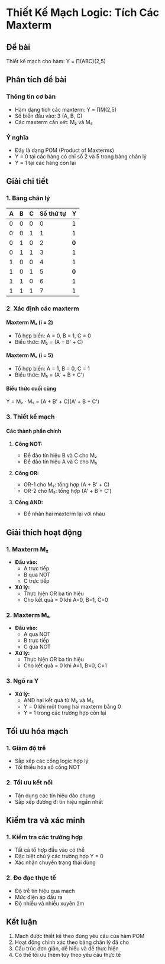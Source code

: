 # Thiết Kế Mạch Logic: Tích Các Maxterm

## Đề bài
Thiết kế mạch cho hàm:
Y = ∏(ABC)(2,5)

## Phân tích đề bài

### Thông tin cơ bản
- Hàm dạng tích các maxterm: Y = ∏M(2,5)
- Số biến đầu vào: 3 (A, B, C)
- Các maxterm cần xét: M₂ và M₅

### Ý nghĩa
- Đây là dạng POM (Product of Maxterms)
- Y = 0 tại các hàng có chỉ số 2 và 5 trong bảng chân lý
- Y = 1 tại các hàng còn lại

## Giải chi tiết

### 1. Bảng chân lý

| A | B | C | Số thứ tự | Y |
|---|---|---|-----------|---|
| 0 | 0 | 0 | 0 | 1 |
| 0 | 0 | 1 | 1 | 1 |
| 0 | 1 | 0 | 2 | **0** |
| 0 | 1 | 1 | 3 | 1 |
| 1 | 0 | 0 | 4 | 1 |
| 1 | 0 | 1 | 5 | **0** |
| 1 | 1 | 0 | 6 | 1 |
| 1 | 1 | 1 | 7 | 1 |

### 2. Xác định các maxterm

#### Maxterm M₂ (i = 2)
- Tổ hợp biến: A = 0, B = 1, C = 0
- Biểu thức: M₂ = (A + B' + C)

#### Maxterm M₅ (i = 5)
- Tổ hợp biến: A = 1, B = 0, C = 1
- Biểu thức: M₅ = (A' + B + C')

#### Biểu thức cuối cùng
Y = M₂ · M₅ = (A + B' + C)(A' + B + C')

### 3. Thiết kế mạch

#### Các thành phần chính
1. **Cổng NOT:**
   - Để đảo tín hiệu B và C cho M₂
   - Để đảo tín hiệu A và C cho M₅

2. **Cổng OR:**
   - OR-1 cho M₂: tổng hợp (A + B' + C)
   - OR-2 cho M₅: tổng hợp (A' + B + C')

3. **Cổng AND:**
   - Để nhân hai maxterm lại với nhau

## Giải thích hoạt động

### 1. Maxterm M₂
- **Đầu vào:**
  * A trực tiếp
  * B qua NOT
  * C trực tiếp
- **Xử lý:**
  * Thực hiện OR ba tín hiệu
  * Cho kết quả = 0 khi A=0, B=1, C=0

### 2. Maxterm M₅
- **Đầu vào:**
  * A qua NOT
  * B trực tiếp
  * C qua NOT
- **Xử lý:**
  * Thực hiện OR ba tín hiệu
  * Cho kết quả = 0 khi A=1, B=0, C=1

### 3. Ngõ ra Y
- **Xử lý:**
  * AND hai kết quả từ M₂ và M₅
  * Y = 0 khi một trong hai maxterm bằng 0
  * Y = 1 trong các trường hợp còn lại

## Tối ưu hóa mạch

### 1. Giảm độ trễ
- Sắp xếp các cổng logic hợp lý
- Tối thiểu hóa số cổng NOT

### 2. Tối ưu kết nối
- Tận dụng các tín hiệu đảo chung
- Sắp xếp đường đi tín hiệu ngắn nhất

## Kiểm tra và xác minh

### 1. Kiểm tra các trường hợp
- Tất cả tổ hợp đầu vào có thể
- Đặc biệt chú ý các trường hợp Y = 0
- Xác nhận chuyển trạng thái đúng

### 2. Đo đạc thực tế
- Độ trễ tín hiệu qua mạch
- Mức điện áp đầu ra
- Độ nhiễu và nhiễu xuyên âm

## Kết luận
1. Mạch được thiết kế theo đúng yêu cầu của hàm POM
2. Hoạt động chính xác theo bảng chân lý đã cho
3. Cấu trúc đơn giản, dễ hiểu và dễ thực hiện
4. Có thể tối ưu thêm tùy theo yêu cầu thực tế